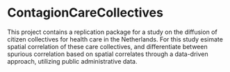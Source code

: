 # ContagionCareCollectives
This project contains a replication package for a study on the diffusion of citizen collectives for health care in the Netherlands. For this study esimate spatial correlation of these care collectives, and differentiate between spurious correlation based on spatial correlates through a data-driven approach, utilizing public administrative data.
